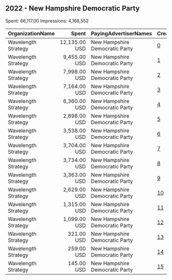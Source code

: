 ## 2022 - New Hampshire Democratic Party 
Spent: 66,117.00
Impressions: 4,168,552

|OrganizationName|Spent|PayingAdvertiserNames|CreativeUrls|Impressions|Genders|AgeBrackets|CountryCodes|BillingAddresses|CandidateBallotInformation|
|:---|---:|:---|:---|---:|:---|:---|:---|:---|:---|
|Wavelength Strategy|12,135.00 USD|New Hampshire Democratic Party|[0](https://www.snap.com/political-ads/asset/bff09879289369b860fde36e3741eadbaedf15ca9e87cc7fcc9dd91bd388f796?mediaType=png)|652,559||18+|united states|US|New Hampshire Democratic Party|
|Wavelength Strategy|9,455.00 USD|New Hampshire Democratic Party|[1](https://www.snap.com/political-ads/asset/e1536ae5cfcdbac1eec5ccaa6b85905f825f1f5f04fbf1d5c9bf2ac7740ddcdf?mediaType=png)|577,568||18+|united states|US|New Hampshire Democratic Party|
|Wavelength Strategy|7,998.00 USD|New Hampshire Democratic Party|[2](https://www.snap.com/political-ads/asset/f59f68541317292bfd672ec3c6396179b3b7427584d68b4fc39df9e25fdfc354?mediaType=png)|507,330||18+|united states|US|New Hampshire Democratic Party|
|Wavelength Strategy|7,164.00 USD|New Hampshire Democratic Party|[3](https://www.snap.com/political-ads/asset/f59f68541317292bfd672ec3c6396179b3b7427584d68b4fc39df9e25fdfc354?mediaType=png)|426,222||18+|united states|US|New Hampshire Democratic Party|
|Wavelength Strategy|6,360.00 USD|New Hampshire Democratic Party|[4](https://www.snap.com/political-ads/asset/d3c933f4cc3c12f9b9585699ffe114c5e56cfc0e3c387d43e6385e81c7cb5398?mediaType=png)|350,079||18+|united states|US|New Hampshire Democratic Party|
|Wavelength Strategy|2,898.00 USD|New Hampshire Democratic Party|[5](https://www.snap.com/political-ads/asset/73f13545c07ca284fffd31ba42f374ef57f510963cbad61da17b426c9acc57ed?mediaType=jpg)|298,165||18-23|united states|US|New Hampshire Democratic Party|
|Wavelength Strategy|3,538.00 USD|New Hampshire Democratic Party|[6](https://www.snap.com/political-ads/asset/831b144f3a517cc55b656a1db3bb030ec67439c7003c5e71334fdc55f75fe64d?mediaType=png)|291,505||18-23|united states|US|New Hampshire Democratic Party|
|Wavelength Strategy|3,704.00 USD|New Hampshire Democratic Party|[7](https://www.snap.com/political-ads/asset/d3c933f4cc3c12f9b9585699ffe114c5e56cfc0e3c387d43e6385e81c7cb5398?mediaType=png)|259,025||18+|united states|US|New Hampshire Democratic Party|
|Wavelength Strategy|3,734.00 USD|New Hampshire Democratic Party|[8](https://www.snap.com/political-ads/asset/73f13545c07ca284fffd31ba42f374ef57f510963cbad61da17b426c9acc57ed?mediaType=jpg)|240,727||18+|united states|US|New Hampshire Democratic Party|
|Wavelength Strategy|3,363.00 USD|New Hampshire Democratic Party|[9](https://www.snap.com/political-ads/asset/bff09879289369b860fde36e3741eadbaedf15ca9e87cc7fcc9dd91bd388f796?mediaType=png)|224,830||18+|united states|US|New Hampshire Democratic Party|
|Wavelength Strategy|2,629.00 USD|New Hampshire Democratic Party|[10](https://www.snap.com/political-ads/asset/e1536ae5cfcdbac1eec5ccaa6b85905f825f1f5f04fbf1d5c9bf2ac7740ddcdf?mediaType=png)|127,460||18+|united states|US|New Hampshire Democratic Party|
|Wavelength Strategy|1,315.00 USD|New Hampshire Democratic Party|[11](https://www.snap.com/political-ads/asset/d3c933f4cc3c12f9b9585699ffe114c5e56cfc0e3c387d43e6385e81c7cb5398?mediaType=png)|98,949||18+|united states|US|New Hampshire Democratic Party|
|Wavelength Strategy|1,099.00 USD|New Hampshire Democratic Party|[12](https://www.snap.com/political-ads/asset/e1536ae5cfcdbac1eec5ccaa6b85905f825f1f5f04fbf1d5c9bf2ac7740ddcdf?mediaType=png)|55,239||18+|united states|US|New Hampshire Democratic Party|
|Wavelength Strategy|321.00 USD|New Hampshire Democratic Party|[13](https://www.snap.com/political-ads/asset/80894328cc64db3f9e421038ae698bddc1b231939249fa51110d4226df5ca665?mediaType=jpg)|24,451||18-23|united states|US|New Hampshire Democratic Party|
|Wavelength Strategy|259.00 USD|New Hampshire Democratic Party|[14](https://www.snap.com/political-ads/asset/d3c933f4cc3c12f9b9585699ffe114c5e56cfc0e3c387d43e6385e81c7cb5398?mediaType=png)|22,189||18-23|united states|US|New Hampshire Democratic Party|
|Wavelength Strategy|145.00 USD|New Hampshire Democratic Party|[15](https://www.snap.com/political-ads/asset/bff09879289369b860fde36e3741eadbaedf15ca9e87cc7fcc9dd91bd388f796?mediaType=png)|12,254||18-23|united states|US|New Hampshire Democratic Party|
